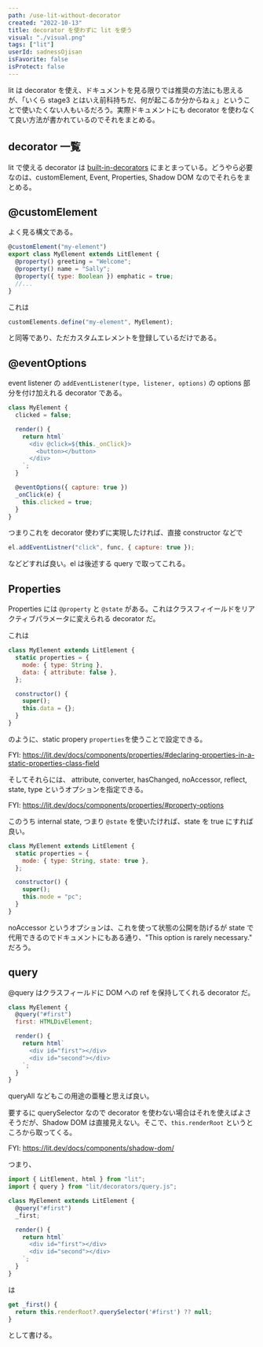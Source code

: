 ```yaml
---
path: /use-lit-without-decorator
created: "2022-10-13"
title: decorator を使わずに lit を使う
visual: "./visual.png"
tags: ["lit"]
userId: sadnessOjisan
isFavorite: false
isProtect: false
---
```


lit は decorator を使え、ドキュメントを見る限りでは推奨の方法にも思えるが、「いくら stage3 とはいえ前科持ちだ、何が起こるか分からねぇ」ということで使いたくない人もいるだろう。実際ドキュメントにも decorator を使わなくて良い方法が書かれているのでそれをまとめる。

## decorator 一覧

lit で使える decorator は [built-in-decorators](https://lit.dev/docs/components/decorators/#built-in-decorators) にまとまっている。どうやら必要なのは、customElement, Event, Properties, Shadow DOM なのでそれらをまとめる。

## @customElement

よく見る構文である。

```js
@customElement("my-element")
export class MyElement extends LitElement {
  @property() greeting = "Welcome";
  @property() name = "Sally";
  @property({ type: Boolean }) emphatic = true;
  //...
}
```

これは

```js
customElements.define("my-element", MyElement);
```

と同等であり、ただカスタムエレメントを登録しているだけである。

## @eventOptions

event listener の `addEventListener(type, listener, options)` の options 部分を付け加えれる decorator である。

```js
class MyElement {
  clicked = false;

  render() {
    return html`
      <div @click=${this._onClick}>
        <button></button>
      </div>
    `;
  }

  @eventOptions({ capture: true })
  _onClick(e) {
    this.clicked = true;
  }
}
```

つまりこれを decorator 使わずに実現したければ、直接 constructor などで

```js
el.addEventListner("click", func, { capture: true });
```

などどすれば良い。el は後述する query で取ってこれる。

## Properties

Properties には `@property` と `@state` がある。これはクラスフィイールドをリアクティブパラメータに変えられる decorator だ。

これは

```js
class MyElement extends LitElement {
  static properties = {
    mode: { type: String },
    data: { attribute: false },
  };

  constructor() {
    super();
    this.data = {};
  }
}
```

のように、static propery `properties`を使うことで設定できる。

FYI: <https://lit.dev/docs/components/properties/#declaring-properties-in-a-static-properties-class-field>

そしてそれらには、 attribute, converter, hasChanged, noAccessor, reflect, state, type というオプションを指定できる。

FYI: <https://lit.dev/docs/components/properties/#property-options>

このうち internal state, つまり `@state` を使いたければ、state を true にすれば良い。

```js
class MyElement extends LitElement {
  static properties = {
    mode: { type: String, state: true },
  };

  constructor() {
    super();
    this.mode = "pc";
  }
}
```

noAccessor というオプションは、これを使って状態の公開を防げるが state で代用できるのでドキュメントにもある通り、"This option is rarely necessary." だろう。

## query

@query はクラスフィールドに DOM への ref を保持してくれる decorator だ。

```js
class MyElement {
  @query("#first")
  first: HTMLDivElement;

  render() {
    return html`
      <div id="first"></div>
      <div id="second"></div>
    `;
  }
}
```

queryAll などもこの用途の亜種と思えば良い。

要するに querySelector なので decorator を使わない場合はそれを使えばよさそうだが、Shadow DOM は直接見えない。そこで、`this.renderRoot` というところから取ってくる。

FYI: <https://lit.dev/docs/components/shadow-dom/>

つまり、

```js
import { LitElement, html } from "lit";
import { query } from "lit/decorators/query.js";

class MyElement extends LitElement {
  @query("#first")
  _first;

  render() {
    return html`
      <div id="first"></div>
      <div id="second"></div>
    `;
  }
}
```

は

```js
get _first() {
  return this.renderRoot?.querySelector('#first') ?? null;
}
```

として書ける。
